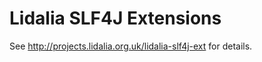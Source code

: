 Lidalia SLF4J Extensions
============

See http://projects.lidalia.org.uk/lidalia-slf4j-ext for details.
